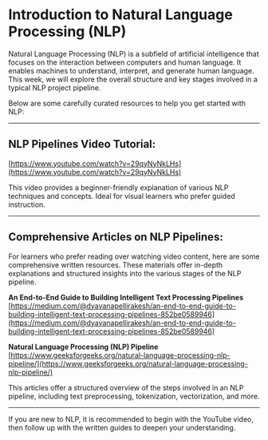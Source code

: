 # Introduction to Natural Language Processing (NLP)

Natural Language Processing (NLP) is a subfield of artificial intelligence that focuses on the interaction between computers and human language. It enables machines to understand, interpret, and generate human language. This week, we will explore the overall structure and key stages involved in a typical NLP project pipeline.

Below are some carefully curated resources to help you get started with NLP:

---

## NLP Pipelines Video Tutorial:

[https://www.youtube.com/watch?v=29qyNyNkLHs](https://www.youtube.com/watch?v=29qyNyNkLHs)

This video provides a beginner-friendly explanation of various NLP techniques and concepts. Ideal for visual learners who prefer guided instruction.

---

## Comprehensive Articles on NLP Pipelines:

For learners who prefer reading over watching video content, here are some comprehensive written resources. These materials offer in-depth explanations and structured insights into the various stages of the NLP pipeline.

**An End-to-End Guide to Building Intelligent Text Processing Pipelines**    
[https://medium.com/@dyavanapellirakesh/an-end-to-end-guide-to-building-intelligent-text-processing-pipelines-852be0589946](https://medium.com/@dyavanapellirakesh/an-end-to-end-guide-to-building-intelligent-text-processing-pipelines-852be0589946)

**Natural Language Processing (NLP) Pipeline**  
[https://www.geeksforgeeks.org/natural-language-processing-nlp-pipeline/](https://www.geeksforgeeks.org/natural-language-processing-nlp-pipeline/)

This articles offer a structured overview of the steps involved in an NLP pipeline, including text preprocessing, tokenization, vectorization, and more.

---

If you are new to NLP, it is recommended to begin with the YouTube video, then follow up with the written guides to deepen your understanding.
